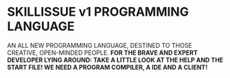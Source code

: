 # SKILLISSUE v1 PROGRAMMING LANGUAGE
AN ALL NEW PROGRAMMING LANGUAGE, DESTINED TO THOSE CREATIVE, OPEN-MINDED PEOPLE. **FOR THE BRAVE AND EXPERT DEVELOPER LYING AROUND: TAKE A LITTLE LOOK AT THE HELP AND THE START FILE! WE NEED A PROGRAM COMPILER, A IDE AND A CLIENT!**
